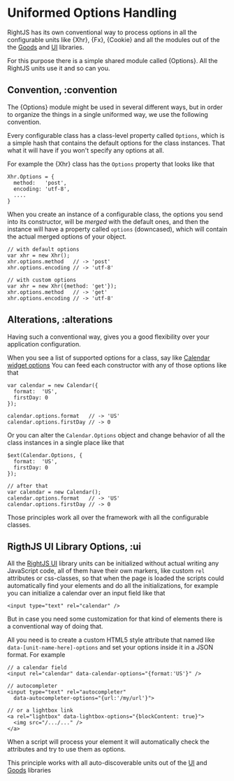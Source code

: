 # Uniformed Options Handling

RightJS has its own conventional way to process options in all the configurable units like {Xhr}, {Fx}, {Cookie} and
all the modules out of the the [Goods](/goods) and [UI](/ui) libraries.

For this purpose there is a simple shared module called {Options}. All the RightJS units use it and so can you.

## Convention, :convention

The {Options} module might be used in several different ways, but in order to organize the things in a single
uniformed way, we use the following convention.

Every configurable class has a class-level property called `Options`, which is a simple hash that contains
the default options for the class instances. That what it will have if you won't specify any options at all.

For example the {Xhr} class has the `Options` property that looks like that

    Xhr.Options = {
      method:   'post',
      encoding: 'utf-8',
      ....
    }

When you create an instance of a configurable class, the options you send into its constructor, will be _merged_
with the default ones, and then the instance will have a property called `options` (downcased), which will
contain the actual merged options of your object.

    // with default options
    var xhr = new Xhr();
    xhr.options.method   // -> 'post'
    xhr.options.encoding // -> 'utf-8'

    // with custom options
    var xhr = new Xhr({method: 'get'});
    xhr.options.method   // -> 'get'
    xhr.options.encoding // -> 'utf-8'


## Alterations, :alterations

Having such a conventional way, gives you a good flexibility over your application configuration.

When you see a list of supported options for a class, say like [Calendar widget options](/ui/calendar#options)
You can feed each constructor with any of those options like that

    var calendar = new Calendar({
      format:  'US',
      firstDay: 0
    });
    
    calendar.options.format   // -> 'US'
    calendar.options.firstDay // -> 0

Or you can alter the `Calendar.Options` object and change behavior of all the class instances in a single place like that

    $ext(Calendar.Options, {
      format:  'US',
      firstDay: 0
    });
    
    // after that
    var calendar = new Calendar();
    calendar.options.format   // -> 'US'
    calendar.options.firstDay // -> 0

Those principles work all over the framework with all the configurable classes.


## RigthJS UI Library Options, :ui

All the [RightJS UI](/ui) library units can be initialized without actual writing any JavaScript code,
all of them have their own markers, like custom `rel` attributes or css-classes, so that when the page is loaded
the scripts could automatically find your elements and do all the initializations, for example you can initialize a
calendar over an input field like that

    <input type="text" rel="calendar" />

But in case you need some customization for that kind of elements there is a conventional way of doing that.

All you need is to create a custom HTML5 style attribute that named like `data-[unit-name-here]-options` and
set your options inside it in a JSON format. For example

    // a calendar field
    <input rel="calendar" data-calendar-options="{format:'US'}" />
    
    // autocompleter
    <input type="text" rel="autocompleter"
      data-autocompleter-options="{url:'/my/url'}">
      
    // or a lightbox link
    <a rel="lightbox" data-lightbox-options="{blockContent: true}">
      <img src="/.../..." />
    </a>

When a script will process your element it will automatically check the attributes and try to use them as options.

This principle works with all auto-discoverable units out of the [UI](/ui) and [Goods](/goods) libraries
